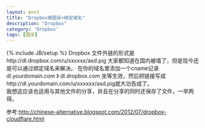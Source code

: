 ```yaml
---
layout: post
title: "Dropbox做图床+绑定域名"
description: "Dropbox"
category: 'Dropbox' 
tags: [图床]
---
```

{% include JB/setup %}
Dropbox 文件外链的形式是http://dl.dropbox.com/u/xxxxxx/asd.pig 
大家都知道在国内被墙了，但是现今还是可以通过绑定域名来解决。 
在你的域名里添加一个cname记录 
dl.yourdomain.com  》 dl.dropbox.com 
坐等生效，然后把链接写成http://dl.yourdomain.com/u/xxxxxx/asd.pig就大功告成了。  
我想这应该也适用与其他文件的分享，并且在分享的同时还保存了文件，一举两得。

参考:http://chinese-alternative.blogspot.com/2012/07/dropbox-cloudflare.html
